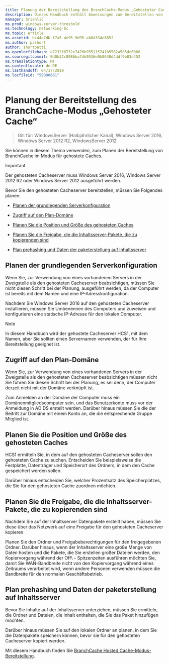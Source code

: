```yaml
---
title: Planung der Bereitstellung des BranchCache-Modus „Gehosteter Cache“
description: Dieses Handbuch enthält Anweisungen zum Bereitstellen von BranchCache im Modus für gehostete Caches auf Computern unter Windows Server 2016 und Windows 10
manager: brianlic
ms.prod: windows-server-threshold
ms.technology: networking-bc
ms.topic: article
ms.assetid: bc44a7db-f7a5-4e95-9d95-ab8d334e885f
ms.author: pashort
author: shortpatti
ms.openlocfilehash: e7232f8732e7476b955115741b5582a585dc6068
ms.sourcegitcommit: 0d0b32c8986ba7db9536e0b8648d4ddf9b03e452
ms.translationtype: MT
ms.contentlocale: de-DE
ms.lasthandoff: 04/17/2019
ms.locfileid: "59890681"
---
```

# <a name="branchcache-hosted-cache-mode-deployment-planning"></a>Planung der Bereitstellung des BranchCache-Modus „Gehosteter Cache“

>Gilt für: WindowsServer (Halbjährlicher Kanal), Windows Server 2016, Windows Server 2012 R2, WindowsServer 2012

Sie können in diesem Thema verwenden, zum Planen der Bereitstellung von BranchCache im Modus für gehostete Caches.

>[!IMPORTANT]
>Der gehosteten Cacheserver muss Windows Server 2016, Windows Server 2012 R2 oder Windows Server 2012 ausgeführt werden.

Bevor Sie den gehosteten Cacheserver bereitstellen, müssen Sie Folgendes planen:

- [Planen der grundlegenden Serverkonfiguration](#bkmk_basic)

- [Zugriff auf den Plan-Domäne](#bkmk_domain)

- [Planen Sie die Position und Größe des gehosteten Caches](#bkmk_cachelocation)

- [Planen Sie die Freigabe, die die Inhaltsserver-Pakete, die zu kopierenden sind](#bkmk_package)

- [Plan prehashing und Daten der paketerstellung auf Inhaltsserver](#bkmk_prehash)

## <a name="bkmk_basic"></a>Planen der grundlegenden Serverkonfiguration
  
Wenn Sie, zur Verwendung von eines vorhandenen Servers in der Zweigstelle als den gehosteten Cacheserver beabsichtigen, müssen Sie nicht diesen Schritt bei der Planung, ausgeführt werden, da der Computer ist bereits mit dem Namen und eine IP-Adresskonfiguration.

Nachdem Sie Windows Server 2016 auf den gehosteten Cacheserver installieren, müssen Sie Umbenennen des Computers und zuweisen und konfigurieren eine statische IP-Adresse für den lokalen Computer.

>[!NOTE]
>In diesem Handbuch wird der gehostete Cacheserver HCS1, mit dem Namen, aber Sie sollten einen Servernamen verwenden, der für Ihre Bereitstellung geeignet ist.

## <a name="bkmk_domain"></a>Zugriff auf den Plan-Domäne

Wenn Sie, zur Verwendung von eines vorhandenen Servers in der Zweigstelle als den gehosteten Cacheserver beabsichtigen müssen nicht Sie führen Sie diesen Schritt bei der Planung, es sei denn, der Computer derzeit nicht mit der Domäne verknüpft ist.
  
Zum Anmelden an der Domäne der Computer muss ein Domänenmitgliedscomputer sein, und das Benutzerkonto muss vor der Anmeldung in AD DS erstellt werden. Darüber hinaus müssen Sie die der Beitritt zur Domäne mit einem Konto an, die die entsprechende Gruppe Mitglied ist.

## <a name="bkmk_cachelocation"></a>Planen Sie die Position und Größe des gehosteten Caches

HCS1 ermitteln Sie, in dem auf den gehosteten Cacheserver sollen den gehosteten Cache zu suchen. Entscheiden Sie beispielsweise die Festplatte, Datenträger und Speicherort des Ordners, in dem den Cache gespeichert werden sollen.

Darüber hinaus entscheiden Sie, welcher Prozentsatz des Speicherplatzes, die Sie für den gehosteten Cache zuordnen möchten.

## <a name="bkmk_package"></a>Planen Sie die Freigabe, die die Inhaltsserver-Pakete, die zu kopierenden sind

Nachdem Sie auf der Inhaltsserver Datenpakete erstellt haben, müssen Sie diese über das Netzwerk auf eine Freigabe für den gehosteten Cacheserver kopieren.

Planen Sie den Ordner und Freigabeberechtigungen für den freigegebenen Ordner. Darüber hinaus, wenn der Inhaltsserver eine große Menge von Daten hosten und die Pakete, die Sie erstellen großer Dateien werden, den Kopiervorgang während der Off\ – Spitzenzeiten ausführen möchten Sie, damit Sie WAN-Bandbreite nicht von den Kopiervorgang während eines Zeitraums verarbeitet wird, wenn andere Personen verwenden müssen  die Bandbreite für den normalen Geschäftsbetrieb.

## <a name="bkmk_prehash"></a>Plan prehashing und Daten der paketerstellung auf Inhaltsserver

Bevor Sie Inhalte auf der Inhaltsserver unterziehen, müssen Sie ermitteln, die Ordner und Dateien, die Inhalt enthalten, die Sie das Paket hinzufügen möchten. 

Darüber hinaus müssen Sie auf den lokalen Ordner an planen, in dem Sie die Datenpakete speichern können, bevor sie für den gehosteten Cacheserver kopiert werden.

Mit diesem Handbuch finden Sie [BranchCache Hosted Cache-Modus-Bereitstellung](4-Bc-Hcm-Deployment.md).
